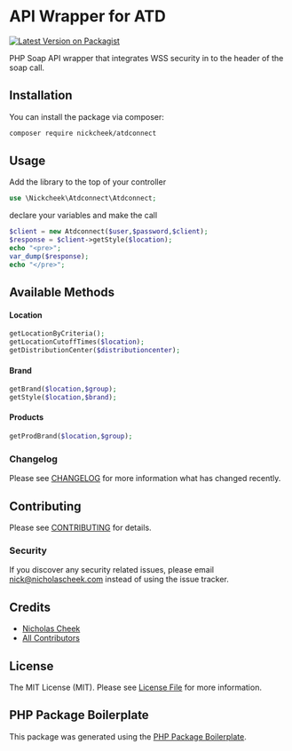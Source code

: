 # API Wrapper for ATD 

[![Latest Version on Packagist](https://img.shields.io/packagist/v/nickcheek/atdconnect.svg?style=flat-square)](https://packagist.org/packages/nickcheek/atdconnect)


PHP Soap API wrapper that integrates WSS security in to the header of the soap call.

## Installation

You can install the package via composer:

```bash
composer require nickcheek/atdconnect
```

## Usage
Add the library to the top of your controller
``` php
use \Nickcheek\Atdconnect\Atdconnect;
```

declare your variables and make the call
``` php
$client = new Atdconnect($user,$password,$client);
$response = $client->getStyle($location);
echo "<pre>";
var_dump($response); 
echo "</pre>";

```


## Available Methods
#### Location
``` php
getLocationByCriteria();
getLocationCutoffTimes($location);
getDistributionCenter($distributioncenter);
```
#### Brand
``` php
getBrand($location,$group);
getStyle($location,$brand);
```
#### Products
``` php
getProdBrand($location,$group);
```



### Changelog

Please see [CHANGELOG](CHANGELOG.md) for more information what has changed recently.

## Contributing

Please see [CONTRIBUTING](CONTRIBUTING.md) for details.

### Security

If you discover any security related issues, please email nick@nicholascheek.com instead of using the issue tracker.

## Credits

- [Nicholas Cheek](https://github.com/nickcheek)
- [All Contributors](../../contributors)

## License

The MIT License (MIT). Please see [License File](LICENSE.md) for more information.

## PHP Package Boilerplate

This package was generated using the [PHP Package Boilerplate](https://laravelpackageboilerplate.com).